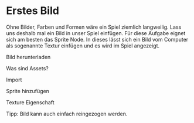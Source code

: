 # Erstes Bild

Ohne Bilder, Farben und Formen wäre ein Spiel ziemlich langweilig. Lass uns deshalb mal ein Bild in unser Spiel einfügen. Für diese Aufgabe eignet sich am besten das Sprite Node. In dieses lässt sich ein Bild vom Computer als sogenannte Textur einfügen und es wird im Spiel angezeigt.

Bild herunterladen

Was sind Assets?

Import

Sprite hinzufügen

Texture Eigenschaft

Tipp:
Bild kann auch einfach reingezogen werden.